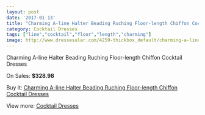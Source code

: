 ```yaml
---
layout: post
date: '2017-01-13'
title: "Charming A-line Halter Beading Ruching Floor-length Chiffon Cocktail Dresses"
category: Cocktail Dresses
tags: ["line","cocktail","floor","length","charming"]
image: http://www.dressesular.com/4259-thickbox_default/charming-a-line-halter-beading-ruching-floor-length-chiffon-cocktail-dresses.jpg
---
```

Charming A-line Halter Beading Ruching Floor-length Chiffon Cocktail Dresses

On Sales: **$328.98**
<a href="https://www.dressesular.com/cocktail-dresses/1962-charming-a-line-halter-beading-ruching-floor-length-chiffon-cocktail-dresses.html"><amp-img layout="responsive" width="600" height="600" src="//www.dressesular.com/4259-thickbox_default/charming-a-line-halter-beading-ruching-floor-length-chiffon-cocktail-dresses.jpg" alt="Charming A-line Halter Beading Ruching Floor-length Chiffon Cocktail Dresses 0" /></a>

Buy it: [Charming A-line Halter Beading Ruching Floor-length Chiffon Cocktail Dresses](https://www.dressesular.com/cocktail-dresses/1962-charming-a-line-halter-beading-ruching-floor-length-chiffon-cocktail-dresses.html "Charming A-line Halter Beading Ruching Floor-length Chiffon Cocktail Dresses")

View more: [Cocktail Dresses](https://www.dressesular.com/12-cocktail-dresses "Cocktail Dresses")